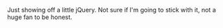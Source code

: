 Just showing off a little jQuery. Not sure if I'm going to stick with it, not a huge fan to be honest.
